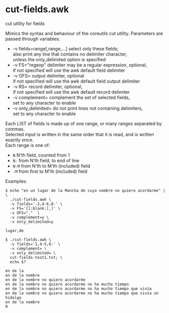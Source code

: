 # cut-fields.awk
cut utility for fields

Mimics the syntax and behaviour of the coreutils cut utility.
Parameters are passed through variables:
- -v fields=range[,range,...] select only these fields;
  <br>also print any line that contains no delimiter character,
  <br>unless the only_delimited option is specified
- -v FS="regexp" delimiter may be a regular expression, optional,
	<br>if not specified will use the awk default field delimiter
- -v OFS= output delimiter, optional
	<br>if not specified will use the awk default field output delimiter
- -v RS= record delimiter, optional,
	<br>if not specified will use the awk default record delimiter
- -v complement= complement the set of selected fields,
	<br>set to any character to enable
- -v only_delimited= do not print lines not containing delimiters,
	<br>set to any character to enable

Each LIST of fields is made up of one range,
or many ranges separated by commas.
<br>Selected input is written in the same order that
it is read, and is written exactly once.
<br>Each range is one of:

- `N`      N'th field, counted from 1
- `N-`     from N'th field, to end of line
- `N-M`    from N'th to M'th (included) field
- `-M`      from first to M'th (included) field

Examples:
  ```
  $ echo "en un lugar de la Mancha de cuyo nombre no quiero acordarme" | \
    ./cut-fields.awk \
	-v fields='-2,4-6,8-' \
	-v FS='[[:blank:],]' \
	-v OFS=","  \
	-v complement=y \
	-v only_delimited=y

lugar,de
  ````

  ```
$ ./cut-fields.awk \
	-v fields='1,4-5,8-' \
	-v complement= \
	-v only_delimited= \
	cut-fields-test1.txt; \
	echo $?

en de la
en de la nombre
en de la nombre no quiero acordarme
en de la nombre no quiero acordarme no ha mucho tiempo
en de la nombre no quiero acordarme no ha mucho tiempo que vivía
en de la nombre no quiero acordarme no ha mucho tiempo que vivía un hidalgo
en de la nombre
0
  ````
